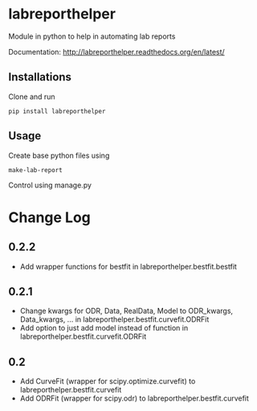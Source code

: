 labreporthelper
===============

Module in python to help in automating lab reports

Documentation: <http://labreporthelper.readthedocs.org/en/latest/>

Installations
-------------
Clone and run
```
pip install labreporthelper
```

Usage
-----
Create base python files using

```
make-lab-report
```

Control using manage.py


Change Log
==========

0.2.2
-----
- Add wrapper functions for bestfit in labreporthelper.bestfit.bestfit

0.2.1
-----
- Change kwargs for ODR, Data, RealData, Model to ODR_kwargs, Data_kwargs, ... in labreporthelper.bestfit.curvefit.ODRFit
- Add option to just add model instead of function in labreporthelper.bestfit.curvefit.ODRFit

0.2
---
- Add CurveFit (wrapper for scipy.optimize.curvefit) to labreporthelper.bestfit.curvefit
- Add ODRFit (wrapper for scipy.odr) to labreporthelper.bestfit.curvefit
